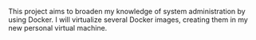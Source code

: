 This project aims to broaden my knowledge of system administration by using Docker.
I will virtualize several Docker images, creating them in my new personal virtual machine.
